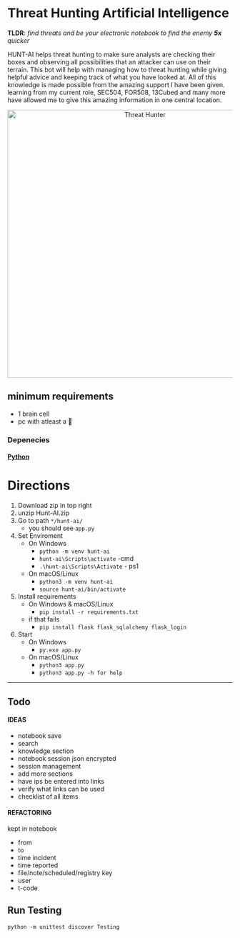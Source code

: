 # Threat Hunting Artificial Intelligence

**TLDR**: *find threats and be your electronic notebook to find the enemy **5x** quicker*

HUNT-AI helps threat hunting to make sure analysts are checking their boxes and observing all possibilities that an attacker can use on their terrain. This bot will help with managing how to threat hunting while giving helpful advice and keeping track of what you have looked at. All of this knowledge is made possible from the amazing support I have been given. learning from my current role, SEC504, FOR508, 13Cubed and many more have allowed me to give this amazing information in one central location.

<div align="center">
  <img src="https://git.infinit3i.com/matthew/Hunt-AI/raw/commit/4c3b0654cd4c5b94e8659f2d18f86e01b579ba87/Assets/threat_hunter.jpeg" alt="Threat Hunter" width="600">
</div>

## minimum requirements 
- 1 brain cell
- pc with atleast a 🐹

### Depenecies

#### [Python](https://www.python.org/downloads/)

# Directions

1. Download zip in top right
2. unzip Hunt-AI.zip
3. Go to path `*/hunt-ai/`
	- you should see `app.py`
4. Set Enviroment 
	- On Windows
		- `python -m venv hunt-ai`
		- `hunt-ai\Scripts\activate` -cmd
		- `.\hunt-ai\Scripts\Activate` - ps1
	- On macOS/Linux
		- `python3 -m venv hunt-ai`
		- `source hunt-ai/bin/activate`
5. Install requirements
	- On Windows & macOS/Linux
		- `pip install -r requirements.txt`
	- if that fails
		- `pip install flask flask_sqlalchemy flask_login`
6. Start
	- On Windows
		- `py.exe app.py`
	- On macOS/Linux
		- `python3 app.py`
		- `python3 app.py -h for help`
----


## Todo

#### IDEAS
- notebook save
- search
- knowledge section
- notebook session json encrypted
- session management
- add more sections
- have ips be entered into links
- verify what links can be used
- checklist of all items












#### REFACTORING


kept in notebook
- from
- to
- time incident
- time reported
- file/note/scheduled/registry key
- user
- t-code
















## Run Testing
```
python -m unittest discover Testing
```
